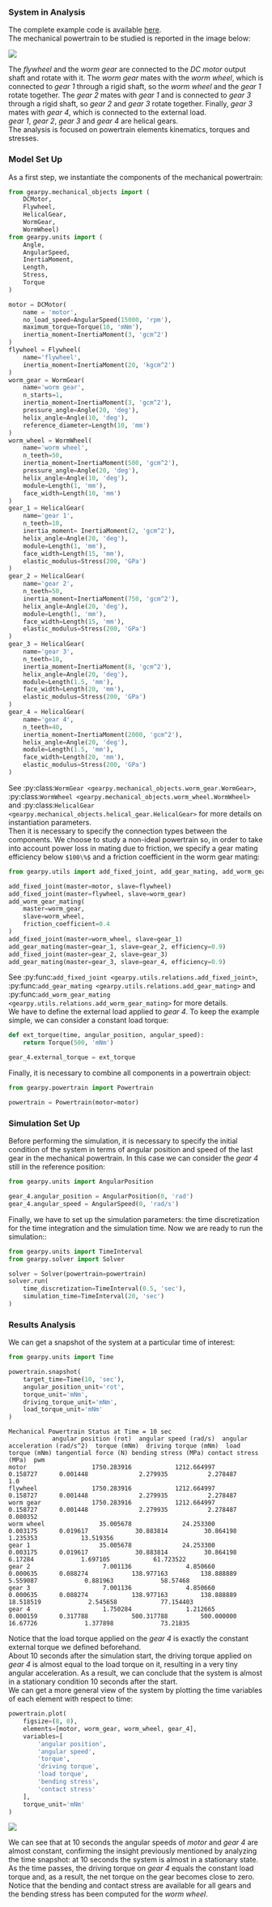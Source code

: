 ### System in Analysis

The complete example code is available 
[here](https://github.com/AndreaBlengino/gearpy/blob/master/docs/source/examples/7_worm_and_helical_gears/worm_and_helical_gears.py).  
The mechanical powertrain to be studied is reported in the image below:

![](images/scheme.png)

The *flywheel* and the *worm gear* are connected to the *DC motor* 
output shaft and rotate with it. The *worm gear* mates with the 
*worm wheel*, which is connected to *gear 1* through a rigid shaft, so 
the *worm wheel* and the *gear 1* rotate together. The *gear 2* mates 
with *gear 1* and is connected to *gear 3* through a rigid shaft, so 
*gear 2* and *gear 3* rotate together. Finally, *gear 3* mates with 
*gear 4*, which is connected to the external load.  
*gear 1*, *gear 2*, *gear 3* and *gear 4* are helical gears.  
The analysis is focused on powertrain elements kinematics, torques and 
stresses.


### Model Set Up

As a first step, we instantiate the components of the mechanical 
powertrain:

```python
from gearpy.mechanical_objects import (
    DCMotor,
    Flywheel,
    HelicalGear,
    WormGear,
    WormWheel)
from gearpy.units import (
    Angle,
    AngularSpeed,
    InertiaMoment,
    Length,
    Stress,
    Torque
)

motor = DCMotor(
    name = 'motor',
    no_load_speed=AngularSpeed(15000, 'rpm'),
    maximum_torque=Torque(10, 'mNm'),
    inertia_moment=InertiaMoment(3, 'gcm^2')
)
flywheel = Flywheel(
    name='flywheel',
    inertia_moment=InertiaMoment(20, 'kgcm^2')
)
worm_gear = WormGear(
    name='worm gear',
    n_starts=1,
    inertia_moment=InertiaMoment(3, 'gcm^2'),
    pressure_angle=Angle(20, 'deg'),
    helix_angle=Angle(10, 'deg'),
    reference_diameter=Length(10, 'mm')
)
worm_wheel = WormWheel(
    name='worm wheel',
    n_teeth=50,
    inertia_moment=InertiaMoment(500, 'gcm^2'),
    pressure_angle=Angle(20, 'deg'),
    helix_angle=Angle(10, 'deg'),
    module=Length(1, 'mm'),
    face_width=Length(10, 'mm')
)
gear_1 = HelicalGear(
    name='gear 1',
    n_teeth=10,
    inertia_moment= InertiaMoment(2, 'gcm^2'),
    helix_angle=Angle(20, 'deg'),
    module=Length(1, 'mm'),
    face_width=Length(15, 'mm'),
    elastic_modulus=Stress(200, 'GPa')
)
gear_2 = HelicalGear(
    name='gear 2',
    n_teeth=50,
    inertia_moment=InertiaMoment(750, 'gcm^2'),
    helix_angle=Angle(20, 'deg'),
    module=Length(1, 'mm'),
    face_width=Length(15, 'mm'),
    elastic_modulus=Stress(200, 'GPa')
)
gear_3 = HelicalGear(
    name='gear 3',
    n_teeth=10,
    inertia_moment=InertiaMoment(8, 'gcm^2'),
    helix_angle=Angle(20, 'deg'),
    module=Length(1.5, 'mm'),
    face_width=Length(20, 'mm'),
    elastic_modulus=Stress(200, 'GPa')
)
gear_4 = HelicalGear(
    name='gear 4',
    n_teeth=40,
    inertia_moment=InertiaMoment(2000, 'gcm^2'),
    helix_angle=Angle(20, 'deg'),
    module=Length(1.5, 'mm'),
    face_width=Length(20, 'mm'),
    elastic_modulus=Stress(200, 'GPa')
)
```

See :py:class:`WormGear <gearpy.mechanical_objects.worm_gear.WormGear>`,
:py:class:`WormWheel <gearpy.mechanical_objects.worm_wheel.WormWheel>` 
and 
:py:class:`HelicalGear <gearpy.mechanical_objects.helical_gear.HelicalGear>` 
for more details on instantiation parameters.  
Then it is necessary to specify the connection types between the 
components. We choose to study a non-ideal powertrain so, in order to 
take into account power loss in mating due to friction, we specify a 
gear mating efficiency below `$100\%$` and a friction coefficient in the 
worm gear mating:

```python
from gearpy.utils import add_fixed_joint, add_gear_mating, add_worm_gear_mating

add_fixed_joint(master=motor, slave=flywheel)
add_fixed_joint(master=flywheel, slave=worm_gear)
add_worm_gear_mating(
    master=worm_gear,
    slave=worm_wheel,
    friction_coefficient=0.4
)
add_fixed_joint(master=worm_wheel, slave=gear_1)
add_gear_mating(master=gear_1, slave=gear_2, efficiency=0.9)
add_fixed_joint(master=gear_2, slave=gear_3)
add_gear_mating(master=gear_3, slave=gear_4, efficiency=0.9)
```

See :py:func:`add_fixed_joint <gearpy.utils.relations.add_fixed_joint>`, 
:py:func:`add_gear_mating <gearpy.utils.relations.add_gear_mating>` and
:py:func:`add_worm_gear_mating <gearpy.utils.relations.add_worm_gear_mating>`
for more details.  
We have to define the external load applied to *gear 4*. To keep the 
example simple, we can consider a constant load torque:

```python
def ext_torque(time, angular_position, angular_speed):
    return Torque(500, 'mNm')

gear_4.external_torque = ext_torque
 ```

Finally, it is necessary to combine all components in a powertrain 
object:

```python
from gearpy.powertrain import Powertrain

powertrain = Powertrain(motor=motor)
```

### Simulation Set Up

Before performing the simulation, it is necessary to specify the initial
condition of the system in terms of angular position and speed of the 
last gear in the mechanical powertrain. In this case we can consider the 
*gear 4* still in the reference position:

```python
from gearpy.units import AngularPosition

gear_4.angular_position = AngularPosition(0, 'rad')
gear_4.angular_speed = AngularSpeed(0, 'rad/s')
```

Finally, we have to set up the simulation parameters: the time 
discretization for the time integration and the simulation time. Now we 
are ready to run the simulation::

```python
from gearpy.units import TimeInterval
from gearpy.solver import Solver

solver = Solver(powertrain=powertrain)
solver.run(
    time_discretization=TimeInterval(0.5, 'sec'), 
    simulation_time=TimeInterval(20, 'sec')
)
```

### Results Analysis

We can get a snapshot of the system at a particular time of interest:

```python
from gearpy.units import Time

powertrain.snapshot(
    target_time=Time(10, 'sec'),
    angular_position_unit='rot',
    torque_unit='mNm',
    driving_torque_unit='mNm',
    load_torque_unit='mNm'
)
```

```text
Mechanical Powertrain Status at Time = 10 sec
            angular position (rot)  angular speed (rad/s)  angular acceleration (rad/s^2)  torque (mNm)  driving torque (mNm)  load torque (mNm) tangential force (N) bending stress (MPa) contact stress (MPa)  pwm
motor                  1750.283916            1212.664997                        0.158727      0.001448              2.279935           2.278487                                                                 1.0
flywheel               1750.283916            1212.664997                        0.158727      0.001448              2.279935           2.278487                                                                    
worm gear              1750.283916            1212.664997                        0.158727      0.001448              2.279935           2.278487             0.080352                                               
worm wheel               35.005678              24.253300                        0.003175      0.019617             30.883814          30.864198             1.235353            13.519356                          
gear 1                   35.005678              24.253300                        0.003175      0.019617             30.883814          30.864198              6.17284             1.697105            61.723522     
gear 2                    7.001136               4.850660                        0.000635      0.088274            138.977163         138.888889             5.559087             0.881963             58.57468     
gear 3                    7.001136               4.850660                        0.000635      0.088274            138.977163         138.888889            18.518519             2.545658            77.154403     
gear 4                    1.750284               1.212665                        0.000159      0.317788            500.317788         500.000000             16.67726             1.377898             73.21835                    
```

Notice that the load torque applied on the *gear 4* is exactly the 
constant external torque we defined beforehand.  
About 10 seconds after the simulation start, the driving torque applied 
on *gear 4* is almost equal to the load torque on it, resulting in a 
very tiny angular acceleration. As a result, we can conclude that the 
system is almost in a stationary condition 10 seconds after the start.  
We can get a more general view of the system by plotting the time 
variables of each element with respect to time:

```python
powertrain.plot(
    figsize=(8, 8),
    elements=[motor, worm_gear, worm_wheel, gear_4],
    variables=[
        'angular position',
        'angular speed',
        'torque',
        'driving torque',
        'load torque',
        'bending stress',
        'contact stress'
    ],
    torque_unit='mNm'
)
```

![](images/plot.png)

We can see that at 10 seconds the angular speeds of *motor* and *gear 4* 
are almost constant, confirming the insight previously mentioned by 
analyzing the time snapshot: at 10 seconds the system is almost in a 
stationary state.  
As the time passes, the driving torque on *gear 4* equals the
constant load torque and, as a result, the net torque on the gear
becomes close to zero.  
Notice that the bending and contact stress are available for all gears
and the bending stress has been computed for the *worm wheel*.
